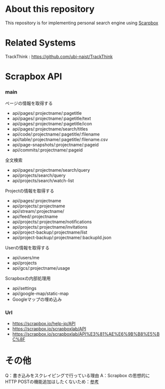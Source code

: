 # About this repository
This repository is for implementing personal search engine using [Scarpbox](https://scrapbox.io/)

# Related Systems
TrackThink : https://github.com/ubi-naist/TrackThink

# Scrapbox API

### main

ページの情報を取得する
- api/pages/:projectname/:pagetitle
- api/pages/:projectname/:pagetitle/text
- api/pages/:projectname/:pagetitle/icon
- api/pages/:projectname/search/titles
- api/code/:projectname/:pagetitle/:filename
- api/table/:projectname/:pagetitle/:filename.csv
- api/page-snapshots/:projectname/:pageid
- api/commits/:projectname/:pageid

全文検索
- api/pages/:projectname/search/query
- api/projects/search/query
- api/projects/search/watch-list

Projectの情報を取得する
- api/pages/:projectname
- api/projects/:projectname
- api/stream/:projectname/
- api/feed/:projectname
- api/projects/:projectname/notifications
- api/projects/:projectname/invitations
- api/project-backup/:projectname/list
- api/project-backup/:projectname/:backupId.json

Userの情報を取得する
- api/users/me
- api/projects
- api/gcs/:projectname/usage

Scrapboxの内部処理用
- api/settings
- api/google-map/static-map
- Googleマップの埋め込み

### Url
- https://scrapbox.io/help-jp/API
- https://scrapbox.io/scrapboxlab/API
- https://scrapbox.io/scrapboxlab/API%E3%81%AE%E6%9B%B8%E5%BC%8F

# その他
Q：書き込みをスクレイピングで行っている理由
A：Scrapbox の思想的にHTTP POSTの機能追加はしたくないため：[参考](https://scrapbox.io/shokai/WOM(Write_Only_Member)#5c4f85cc97c2910000a5c1f4)
